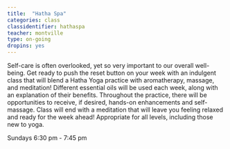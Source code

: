 ```yaml
---
title:  "Hatha Spa"
categories: class
classidentifier: hathaspa
teacher: montville
type: on-going
dropins: yes
---
```

Self-care is often overlooked, yet so very important to our overall well-being. Get ready to push the reset button on your week with an indulgent class that will blend a Hatha Yoga practice with aromatherapy, massage, and meditation! Different essential oils will be used each week, along with an explanation of their benefits. Throughout the practice, there will be opportunities to receive, if desired, hands-on enhancements and self-massage. Class will end with a meditation that will leave you feeling relaxed and ready for the week ahead! Appropriate for all levels, including those new to yoga.

Sundays 6:30 pm - 7:45 pm
